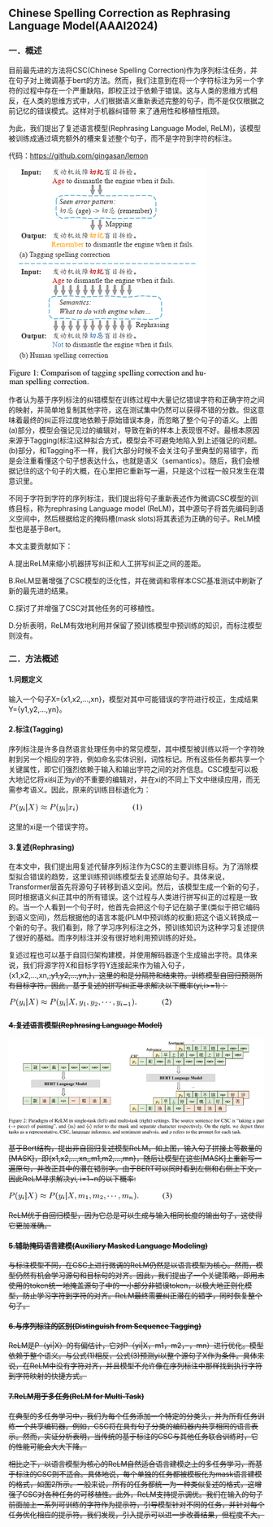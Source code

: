 ## Chinese Spelling Correction as Rephrasing Language Model(AAAI2024)
### 一．概述
目前最先进的方法将CSC(Chinese Spelling Correction)作为序列标注任务，并在句子对上微调基于bert的方法。然而，我们注意到在将一个字符标注为另一个字符的过程中存在一个严重缺陷，即校正过于依赖于错误。这与人类的思维方式相反，在人类的思维方式中，人们根据语义重新表述完整的句子，而不是仅仅根据之前记忆的错误模式。这样对于机器纠错带 来了通用性和移植性瓶颈。

为此，我们提出了复述语言模型(Rephrasing Language Model, ReLM)，该模型被训练成通过填充额外的槽来复述整个句子，而不是字符到字符的标注。

代码：https://github.com/gingasan/lemon

![](./1.png)

作者认为基于序列标注的纠错模型在训练过程中大量记忆错误字符和正确字符之间的映射，并简单地复制其他字符，这在测试集中仍然可以获得不错的分数。但这意味着最终的纠正将过度地依赖于原始错误本身，而忽略了整个句子的语义。上图(a)部分，模型会强记见过的编辑对，导致在新的样本上表现很不好。最根本原因来源于Tagging(标注)这种拟合方式，模型会不可避免地陷入到上述强记的问题。(b)部分，和Tagging不一样，我们大部分时候不会关注句子里典型的易错字，而是会注重看懂这个句子想表达什么，也就是语义（semantics）。随后，我们会根据记住的这个句子的大概，在心里把它重新写一遍，只是这个过程一般只发生在潜意识里。

不同于字符到字符的序列标注，我们提出将句子重新表述作为微调CSC模型的训练目标，称为rephrasing Language model (ReLM)，其中源句子将首先编码到语义空间中，然后根据给定的掩码槽(mask slots)将其表述为正确的句子。ReLM模型也是基于Bert。

本文主要贡献如下：

A.提出ReLM来缩小机器拼写纠正和人工拼写纠正之间的差距。

B.ReLM显著增强了CSC模型的泛化性，并在微调和零样本CSC基准测试中刷新了新的最先进的结果。

C.探讨了并增强了CSC对其他任务的可移植性。

D.分析表明，ReLM有效地利用并保留了预训练模型中预训练的知识，而标注模型则没有。
### 二．方法概述
#### 1.问题定义
输入一个句子X={x1,x2,...,xn}，模型对其中可能错误的字符进行校正，生成结果Y={y1,y2,...,yn}。
#### 2.标注(Tagging)
序列标注是许多自然语言处理任务中的常见模型，其中模型被训练以将一个字符映射到另一个相应的字符，例如命名实体识别，词性标记。所有这些任务都共享一个关键属性，即它们强烈依赖于输入和输出字符之间的对齐信息。CSC模型可以极大地记忆将xi纠正为yi的不重要的编辑对，并在xi的不同上下文中继续应用，而无需参考语义。因此，原来的训练目标退化为：

![](./2.png)

这里的xi是一个错误字符。
#### 3.复述(Rephrasing)
在本文中，我们提出用复述代替序列标注作为CSC的主要训练目标。为了消除模型拟合错误的趋势，这里训练预训练模型去复述原始句子。具体来说，Transformer层首先将源句子转移到语义空间。然后，该模型生成一个新的句子，同时根据语义纠正其中的所有错误。这个过程与人类进行拼写纠正的过程是一致的。当一个人看到一个句子时，他首先会把这个句子记在脑子里(类似于把它编码到语义空间)，然后根据他的语言本能(PLM中预训练的权重)把这个语义转换成一个新的句子。我们看到，除了学习序列标注之外，预训练知识为这种学习复述提供了很好的基础。而序列标注并没有很好地利用预训练的好处。

复述过程也可以基于自回归架构建模，并使用解码器逐个生成输出字符。具体来说，我们将源字符X和目标字符Y连接起来作为输入句子，{x1,x2,...,xn,<s>,y1,y2,...,yn,<eos>}，这里的<s>和<eos>是分隔符和结束符。训练模型自回归预测所有目标字符。因此，基于复述的拼写纠正寻求解决以下概率(yi,i>=1)：

![](./3.png)
#### 4.复述语言模型(Rephrasing Language Model)
![](./4.png)

基于Bert结构，提出非自回归复述模型ReLM。如上图，输入句子拼接上等数量的[MASK]，即{x1,x2,...,xn,<s>,m1,m2,...,mn}，随后让模型在这些[MASK]上重新写一遍原句，并改正其中的潜在错别字。由于BERT可以同时看到左侧和右侧上下文，因此ReLM寻求解决yi, i=1~n的以下概率:

![](./5.png)

ReLM优于自回归模型，因为它总是可以生成与输入相同长度的输出句子，这使得它更加准确。
#### 5.辅助掩码语言建模(Auxiliary Masked Language Modeling)
与标注模型不同，在CSC上进行微调的ReLM仍然是以语言模型为核心。然而，模型仍然有机会学习源句和目标句的对齐。因此，我们提出了一个关键策略，即用未使用的token统一地掩盖源句子中的一小部分非错误token，以极大地正则化模型，防止学习字符到字符的对齐。ReLM最终需要纠正潜在的错字，同时恢复整个句子。
#### 6.与序列标注的区别(Distinguish from Sequence Tagging)
ReLM是P（yi|X）的有偏估计，它对P（yi|X，m1，m2，··，mn）进行优化。模型依赖于整个语义。与公式(1)相反，公式(3)预测yi以整个源句子X作为条件。具体来说，在ReLM中没有字符对齐，并且模型不允许像在序列标注中那样找到执行字符到字符映射的快捷方式。
#### 7.ReLM用于多任务(ReLM for Multi-Task)
在典型的多任务学习中，我们为每个任务添加一个特定的分类头，并为所有任务训练一个共享编码器。例如，CSC将在具有句子分类的编码器内共享相同的语言表示。然而，实证分析表明，当传统的基于标注的CSC与其他任务联合训练时，它的性能可能会大大下降。

相比之下，以语言模型为核心的ReLM自然适合语言建模之上的多任务学习，而基于标注的CSC则不适合。具体地说，每个单独的任务都被模板化为mask语言建模的格式，如图2所示。一般来说，所有的任务都统一为一种类似复述的格式，这增强了CSC对各种任务的可移植性。此外，ReLM支持提示调优。我们在输入的句子前面加上一系列可训练的字符作为提示符，引导模型针对不同的任务，并针对每个任务优化相应的提示符。我们发现，引入提示可以进一步改善结果，但程度不大。
